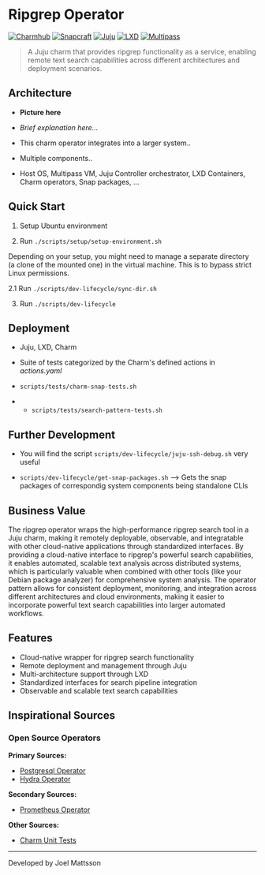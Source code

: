 # Ripgrep Operator

[![Charmhub](https://img.shields.io/badge/Charmhub-ripgrep--operator-blue)](https://charmhub.io)
[![Snapcraft](https://img.shields.io/badge/Snapcraft-Store-green)](https://snapcraft.io)
[![Juju](https://img.shields.io/badge/Juju-2.9+-purple)](https://juju.is/)
[![LXD](https://img.shields.io/badge/LXD-5.0+-orange)](https://linuxcontainers.org/lxd)
[![Multipass](https://img.shields.io/badge/Multipass-1.12+-lightblue)](https://multipass.run)

> A Juju charm that provides ripgrep functionality as a service, enabling remote text search capabilities across different architectures and deployment scenarios.



## Architecture

- **Picture here**


- *Brief explanation here...*

- This charm operator integrates into a larger system..
- Multiple components..
- Host OS, Multipass VM, Juju Controller orchestrator, LXD Containers, Charm operators, Snap packages, ...




## Quick Start

1. Setup Ubuntu environment

2. Run `./scripts/setup/setup-environment.sh`


Depending on your setup, you might need to manage a separate directory (a clone of the mounted one) in the virtual machine. This is to bypass strict Linux permissions.


2.1 Run `./scripts/dev-lifecycle/sync-dir.sh`


3. Run `./scripts/dev-lifecycle`




## Deployment


- Juju, LXD, Charm


- Suite of tests categorized by the Charm's defined actions in *actions.yaml*

- `scripts/tests/charm-snap-tests.sh`

- - `scripts/tests/search-pattern-tests.sh`



## Further Development


- You will find the script `scripts/dev-lifecycle/juju-ssh-debug.sh` very useful

- `scripts/dev-lifecycle/get-snap-packages.sh` --> Gets the snap packages of correspondig system components being standalone CLIs




## Business Value

The ripgrep operator wraps the high-performance ripgrep search tool in a Juju charm, making it remotely deployable, observable, and integratable with other cloud-native applications through standardized interfaces. By providing a cloud-native interface to ripgrep's powerful search capabilities, it enables automated, scalable text analysis across distributed systems, which is particularly valuable when combined with other tools (like your Debian package analyzer) for comprehensive system analysis. The operator pattern allows for consistent deployment, monitoring, and integration across different architectures and cloud environments, making it easier to incorporate powerful text search capabilities into larger automated workflows.




## Features

- Cloud-native wrapper for ripgrep search functionality
- Remote deployment and management through Juju
- Multi-architecture support through LXD
- Standardized interfaces for search pipeline integration
- Observable and scalable text search capabilities



## Inspirational Sources


### Open Source Operators

**Primary Sources:**

- [Postgresql Operator](https://github.com/canonical/postgresql-operator/tree/main?tab=security-ov-file)
- [Hydra Operator](https://github.com/canonical/hydra-operator)

**Secondary Sources:**

- [Prometheus Operator](https://github.com/canonical/prometheus-k8s-operator/tree/main)

**Other Sources:**

- [Charm Unit Tests](https://ops.readthedocs.io/en/latest/howto/write-unit-tests-for-a-charm.html)





---

Developed by Joel Mattsson